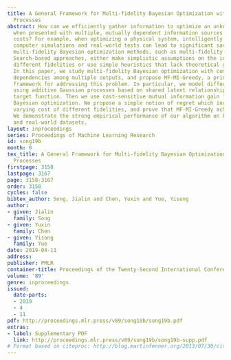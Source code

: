 ```yaml
---
title: A General Framework for Multi-fidelity Bayesian Optimization with Gaussian
  Processes
abstract: How can we efficiently gather information to optimize an unknown function,
  when presented with multiple, mutually dependent information sources with different
  costs? For example, when optimizing a physical system, intelligently trading off
  computer simulations and real-world tests can lead to significant savings. Existing
  multi-fidelity Bayesian optimization methods, such as multi-fidelity GP-UCB or Entropy
  Search-based approaches, either make simplistic assumptions on the interaction among
  different fidelities or use simple heuristics that lack theoretical guarantees.
  In this paper, we study multi-fidelity Bayesian optimization with complex structural
  dependencies among multiple outputs, and propose MF-MI-Greedy, a principled algorithmic
  framework for addressing this problem. In particular, we model different fidelities
  using additive Gaussian processes based on shared latent relationships with the
  target function. Then we use cost-sensitive mutual information gain for efficient
  Bayesian optimization. We propose a simple notion of regret which incorporates the
  varying cost of different fidelities, and prove that MF-MI-Greedy achieves low regret.
  We demonstrate the strong empirical performance of our algorithm on both synthetic
  and real-world datasets.
layout: inproceedings
series: Proceedings of Machine Learning Research
id: song19b
month: 0
tex_title: A General Framework for Multi-fidelity Bayesian Optimization with Gaussian
  Processes
firstpage: 3158
lastpage: 3167
page: 3158-3167
order: 3158
cycles: false
bibtex_author: Song, Jialin and Chen, Yuxin and Yue, Yisong
author:
- given: Jialin
  family: Song
- given: Yuxin
  family: Chen
- given: Yisong
  family: Yue
date: 2019-04-11
address: 
publisher: PMLR
container-title: Proceedings of the Twenty-Second International Conference on Artificial Intelligence and Statistics
volume: '89'
genre: inproceedings
issued:
  date-parts:
  - 2019
  - 4
  - 11
pdf: http://proceedings.mlr.press/v89/song19b/song19b.pdf
extras:
- label: Supplementary PDF
  link: http://proceedings.mlr.press/v89/song19b/song19b-supp.pdf
# Format based on citeproc: http://blog.martinfenner.org/2013/07/30/citeproc-yaml-for-bibliographies/
---
```

